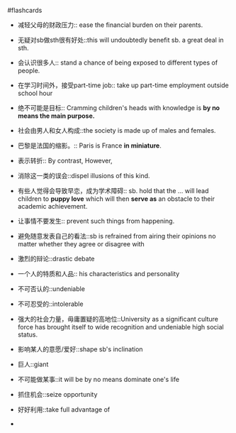 #flashcards 

- 减轻父母的财政压力:: ease the financial burden on their parents.
<!--SR:!2024-08-07,37,244-->
- 无疑对sb做sth很有好处::this will undoubtedly benefit sb. a great deal in sth.
<!--SR:!2024-07-27,26,223-->
- 会认识很多人:: stand a chance of being exposed to different types of people.
<!--SR:!2024-08-09,39,244-->
- 在学习时间外，接受part-time job:: take up part-time employment outside school hour
<!--SR:!2024-07-12,11,204-->
- 绝不可能是目标:: Cramming children's heads with knowledge is **by no means the main purpose.**
<!--SR:!2024-09-29,90,244-->
- 社会由男人和女人构成::the society is made up of males and females.
<!--SR:!2024-08-15,45,244-->
- 巴黎是法国的缩影。:: Paris is France **in miniature**.
<!--SR:!2024-07-19,18,224-->
- 表示转折:: By contrast, However,
<!--SR:!2024-08-17,47,224-->
- 消除这一类的误会::dispel illusions of this kind.
<!--SR:!2024-08-06,15,187-->
- 有些人觉得会导致早恋，成为学术障碍:: sb. hold that the ... will lead children to **puppy love** which will then **serve as** an obstacle to their academic achievement.
<!--SR:!2024-08-01,31,244-->
- 让事情不要发生:: prevent such things from happening.
<!--SR:!2024-08-31,61,224-->
- 避免随意发表自己的看法::sb is refrained from airing their opinions no matter whether they agree or disagree with
<!--SR:!2024-07-30,20,204-->
- 激烈的辩论::drastic debate
<!--SR:!2024-08-14,44,244-->
- 一个人的特质和人品:: his characteristics and personality
<!--SR:!2024-08-15,45,244-->
- 不可否认的::undeniable
<!--SR:!2024-07-21,20,224-->
- 不可忍受的::intolerable
<!--SR:!2024-08-12,42,244-->
- 强大的社会力量，毋庸置疑的高地位::University as a significant culture force has brought itself to wide recognition and undeniable high social status.
<!--SR:!2024-08-13,43,244-->
- 影响某人的意愿/爱好::shape sb's inclination
<!--SR:!2024-07-27,26,224-->
- 巨人::giant
<!--SR:!2024-10-03,94,244-->
- 不可能做某事::it will be by no means dominate one's life
<!--SR:!2024-08-05,35,244-->
- 抓住机会::seize opportunity
<!--SR:!2024-09-18,79,244-->
- 好好利用::take full advantage of
<!--SR:!2024-08-07,37,244-->
- 